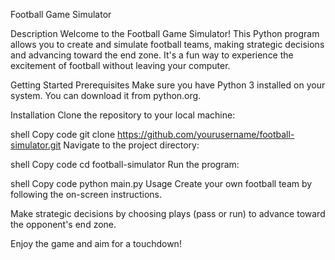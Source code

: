 Football Game Simulator

Description
Welcome to the Football Game Simulator! This Python program allows you to create and simulate football teams, making strategic decisions and advancing toward the end zone. It's a fun way to experience the excitement of football without leaving your computer.

Getting Started
Prerequisites
Make sure you have Python 3 installed on your system. You can download it from python.org.

Installation
Clone the repository to your local machine:

shell
Copy code
git clone https://github.com/yourusername/football-simulator.git
Navigate to the project directory:

shell
Copy code
cd football-simulator
Run the program:

shell
Copy code
python main.py
Usage
Create your own football team by following the on-screen instructions.

Make strategic decisions by choosing plays (pass or run) to advance toward the opponent's end zone.

Enjoy the game and aim for a touchdown!

